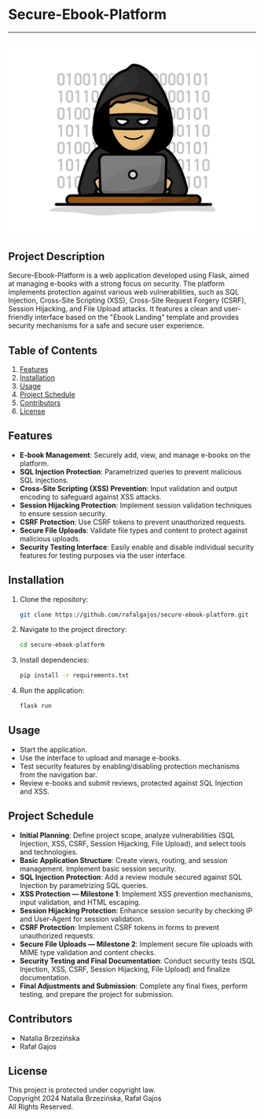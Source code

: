 # Secure-Ebook-Platform

---

![Secure Ebook Platform](images/hacker.jpg)
---

## Project Description
Secure-Ebook-Platform is a web application developed using Flask, aimed at managing e-books with a strong focus on security. The platform implements protection against various web vulnerabilities, such as SQL Injection, Cross-Site Scripting (XSS), Cross-Site Request Forgery (CSRF), Session Hijacking, and File Upload attacks. It features a clean and user-friendly interface based on the "Ebook Landing" template and provides security mechanisms for a safe and secure user experience.

## Table of Contents
1. [Features](#features)
2. [Installation](#installation)
3. [Usage](#usage)
4. [Project Schedule](#project-schedule)
5. [Contributors](#contributors)
6. [License](#license)

## Features <a name="features"></a>
- **E-book Management**: Securely add, view, and manage e-books on the platform.
- **SQL Injection Protection**: Parametrized queries to prevent malicious SQL injections.
- **Cross-Site Scripting (XSS) Prevention**: Input validation and output encoding to safeguard against XSS attacks.
- **Session Hijacking Protection**: Implement session validation techniques to ensure session security.
- **CSRF Protection**: Use CSRF tokens to prevent unauthorized requests.
- **Secure File Uploads**: Validate file types and content to protect against malicious uploads.
- **Security Testing Interface**: Easily enable and disable individual security features for testing purposes via the user interface.

## Installation <a name="installation"></a>
1. Clone the repository:  
   ```bash
   git clone https://github.com/rafalgajos/secure-ebook-platform.git
   ```
2. Navigate to the project directory:  
   ```bash
   cd secure-ebook-platform
   ```
3. Install dependencies:  
   ```bash
   pip install -r requirements.txt
   ```
4. Run the application:  
   ```bash
   flask run
   ```

## Usage <a name="usage"></a>

- Start the application.
- Use the interface to upload and manage e-books.
- Test security features by enabling/disabling protection mechanisms from the navigation bar.
- Review e-books and submit reviews, protected against SQL Injection and XSS.

## Project Schedule <a name="project-schedule"></a>

- **Initial Planning**: Define project scope, analyze vulnerabilities (SQL Injection, XSS, CSRF, Session Hijacking, File Upload), and select tools and technologies.
- **Basic Application Structure**: Create views, routing, and session management. Implement basic session security.
- **SQL Injection Protection**: Add a review module secured against SQL Injection by parametrizing SQL queries.
- **XSS Protection — Milestone 1**: Implement XSS prevention mechanisms, input validation, and HTML escaping.
- **Session Hijacking Protection**: Enhance session security by checking IP and User-Agent for session validation.
- **CSRF Protection**: Implement CSRF tokens in forms to prevent unauthorized requests.
- **Secure File Uploads — Milestone 2**: Implement secure file uploads with MIME type validation and content checks.
- **Security Testing and Final Documentation**: Conduct security tests (SQL Injection, XSS, CSRF, Session Hijacking, File Upload) and finalize documentation.
- **Final Adjustments and Submission**: Complete any final fixes, perform testing, and prepare the project for submission.

## Contributors <a name="contributors"></a>

- Natalia Brzezińska
- Rafał Gajos

## License <a name="license"></a>

This project is protected under copyright law.  
Copyright 2024 Natalia Brzezińska, Rafał Gajos  
All Rights Reserved.
